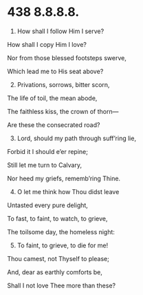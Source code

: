 # 438 8.8.8.8.

1.  How shall I follow Him I serve?

How shall I copy Him I love?

Nor from those blessed footsteps swerve,

Which lead me to His seat above?

2.  Privations, sorrows, bitter scorn,

The life of toil, the mean abode,

The faithless kiss, the crown of thorn—

Are these the consecrated road?

3.  Lord, should my path through suff’ring lie,

Forbid it I should e’er repine;

Still let me turn to Calvary,

Nor heed my griefs, rememb’ring Thine.

4.  O let me think how Thou didst leave

Untasted every pure delight,

To fast, to faint, to watch, to grieve,

The toilsome day, the homeless night:

5.  To faint, to grieve, to die for me!

Thou camest, not Thyself to please;

And, dear as earthly comforts be,

Shall I not love Thee more than these?


